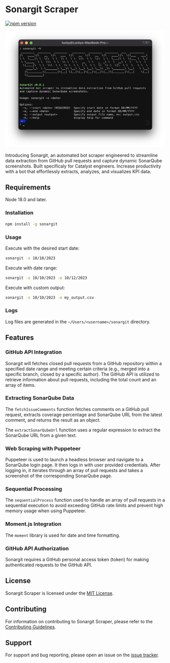 # Sonargit Scraper

[![npm version](https://img.shields.io/npm/v/sonargit.svg?style=flat-square)](https://www.npmjs.com/package/sonargit)

![Sonargit Scraper](src/images/banner.png)

Introducing Sonargit, an automated bot scraper engineered to streamline data extraction from GitHub pull requests and capture dynamic SonarQube screenshots. Built specificaly for Catalyst engineers. Increase productivity with a bot that effortlessly extracts, analyzes, and visualizes KPI data.

## Requirements

Node 18.0 and later.

### Installation

```bash
npm install -g sonargit
```

### Usage

Execute with the desired start date:

```bash
sonargit -s 10/10/2023
```


Execute with date range:

```bash
sonargit -s 10/10/2023 -e 10/12/2023
```

Execute with custom output:

```bash
sonargit -s 10/10/2023 -o my_output.csv
```

### Logs

Log files are generated in the `~/Users/<username>/sonargit` directory.

## Features

### GitHub API Integration

Sonargit will fetches closed pull requests from a GitHub repository within a specified date range and meeting certain criteria (e.g., merged into a specific branch, closed by a specific author).
The GitHub API is utilized to retrieve information about pull requests, including the total count and an array of items.

### Extracting SonarQube Data

The `fetchIssueComments` function fetches comments on a GitHub pull request, extracts coverage percentage and SonarQube URL from the latest comment, and returns the result as an object.

The `extractSonarQubeUrl` function uses a regular expression to extract the SonarQube URL from a given text.

###  Web Scraping with Puppeteer

Puppeteer is used to launch a headless browser and navigate to a SonarQube login page.
It then logs in with user provided credentials.
After logging in, it iterates through an array of pull requests and takes a screenshot of the corresponding SonarQube page.

### Sequential Processing

The `sequentialProcess` function used to handle an array of pull requests in a sequential execution to avoid exceeding GitHub rate limits and prevent high memory usage when using Puppeteer.
### Moment.js Integration

The `moment` library is used for date and time formatting.

### GitHub API Authorization

Sonargit requires a GitHub personal access token (token) for making authenticated requests to the GitHub API.

## License

Sonargit Scraper is licensed under the [MIT License](https://github.com/luckyaxl/sonargit/blob/main/LICENSE).

## Contributing

For information on contributing to Sonargit Scraper, please refer to the [Contributing Guidelines](https://github.com/luckyaxl/sonargit/blob/main/CONTRIBUTING.md).

## Support

For support and bug reporting, please open an issue on the [issue tracker](https://github.com/luckyaxl/sonargit/issues).
